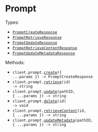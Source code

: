 # Prompt

Types:

- <code><a href="./src/resources/prompt.ts">PromptCreateResponse</a></code>
- <code><a href="./src/resources/prompt.ts">PromptRetrieveResponse</a></code>
- <code><a href="./src/resources/prompt.ts">PromptUpdateResponse</a></code>
- <code><a href="./src/resources/prompt.ts">PromptRetrieveContentResponse</a></code>
- <code><a href="./src/resources/prompt.ts">PromptUpdateMetadataResponse</a></code>

Methods:

- <code title="post /prompt">client.prompt.<a href="./src/resources/prompt.ts">create</a>({ ...params }) -> PromptCreateResponse</code>
- <code title="get /prompt/{id}">client.prompt.<a href="./src/resources/prompt.ts">retrieve</a>(id) -> string</code>
- <code title="put /prompt/{id}">client.prompt.<a href="./src/resources/prompt.ts">update</a>(pathID, { ...params }) -> string</code>
- <code title="delete /prompt/{id}">client.prompt.<a href="./src/resources/prompt.ts">delete</a>(id) -> void</code>
- <code title="get /prompt/{id}/content">client.prompt.<a href="./src/resources/prompt.ts">retrieveContent</a>(id, { ...params }) -> string</code>
- <code title="put /prompt/{id}/metadata">client.prompt.<a href="./src/resources/prompt.ts">updateMetadata</a>(pathID, { ...params }) -> string</code>
